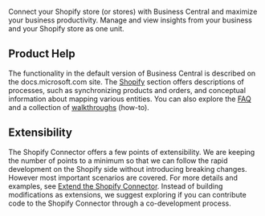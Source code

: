 Connect your Shopify store (or stores) with Business Central and maximize your business productivity. Manage and view insights from your business and your Shopify store as one unit.

## Product Help
The functionality in the default version of Business Central is described on the docs.microsoft.com site. The [Shopify](https://learn.microsoft.com/dynamics365/business-central/shopify/get-started) section offers descriptions of processes, such as synchronizing products and orders, and conceptual information about mapping various entities.
You can also explore the [FAQ](https://aka.ms/bcshopifyfaq) and a collection of [walkthroughs](https://learn.microsoft.com/dynamics365/business-central/shopify/walkthrough-setting-up-and-using-shopify) (how-to).

## Extensibility

The Shopify Connector offers a few points of extensibility. We are keeping the number of points to a minimum so that we can follow the rapid development on the Shopify side without introducing breaking changes. However most important scenarios are covered. For more details and examples, see [Extend the Shopify Connector](https://learn.microsoft.com/dynamics365/business-central/dev-itpro/developer/devenv-extending-shopify).
Instead of building modifications as extensions, we suggest exploring if you can contribute code to the Shopify Connector through a co-development process.